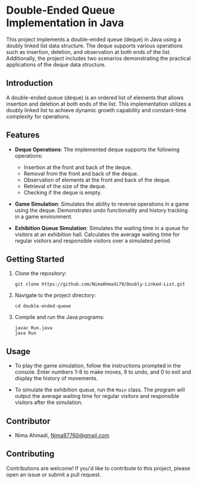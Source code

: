 
# Double-Ended Queue Implementation in Java

This project implements a double-ended queue (deque) in Java using a doubly linked list data structure. The deque supports various operations such as insertion, deletion, and observation at both ends of the list. Additionally, the project includes two scenarios demonstrating the practical applications of the deque data structure.

## Introduction

A double-ended queue (deque) is an ordered list of elements that allows insertion and deletion at both ends of the list. This implementation utilizes a doubly linked list to achieve dynamic growth capability and constant-time complexity for operations.

## Features

- **Deque Operations**: The implemented deque supports the following operations:
  - Insertion at the front and back of the deque.
  - Removal from the front and back of the deque.
  - Observation of elements at the front and back of the deque.
  - Retrieval of the size of the deque.
  - Checking if the deque is empty.

- **Game Simulation**: Simulates the ability to reverse operations in a game using the deque. Demonstrates undo functionality and history tracking in a game environment.

- **Exhibition Queue Simulation**: Simulates the waiting time in a queue for visitors at an exhibition hall. Calculates the average waiting time for regular visitors and responsible visitors over a simulated period.

## Getting Started

1. Clone the repository:
   ```
   git clone https://github.com/NimaAhmadi79/Doubly-Linked-List.git
   ```

2. Navigate to the project directory:
   ```
   cd double-ended-queue
   ```

3. Compile and run the Java programs:
   ```
   javac Run.java
   java Run
   ```

## Usage

- To play the game simulation, follow the instructions prompted in the console. Enter numbers 1-8 to make moves, 9 to undo, and 0 to exit and display the history of movements.

- To simulate the exhibition queue, run the `Main` class. The program will output the average waiting time for regular visitors and responsible visitors after the simulation.


## Contributor

- Nima Ahmadi, Nima87760@gmail.com

## Contributing

Contributions are welcome! If you'd like to contribute to this project, please open an issue or submit a pull request.





